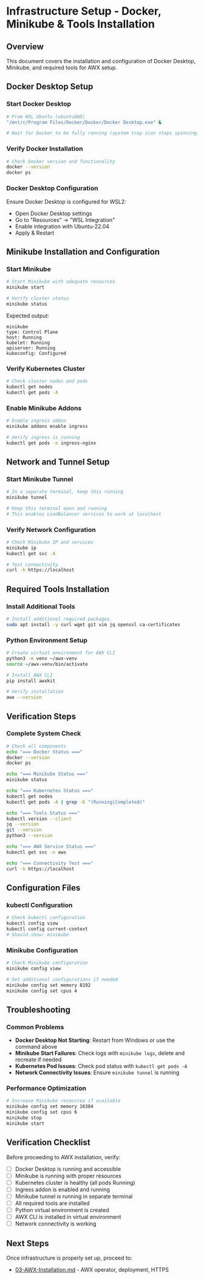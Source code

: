 # Infrastructure Setup - Docker, Minikube & Tools Installation

## Overview
This document covers the installation and configuration of Docker Desktop, Minikube, and required tools for AWX setup.

## Docker Desktop Setup

### Start Docker Desktop
```bash
# From WSL Ubuntu (ubuntuAWX)
"/mnt/c/Program Files/Docker/Docker/Docker Desktop.exe" &

# Wait for Docker to be fully running (system tray icon stops spinning)
```

### Verify Docker Installation
```bash
# Check Docker version and functionality
docker --version
docker ps
```

### Docker Desktop Configuration
Ensure Docker Desktop is configured for WSL2:
- Open Docker Desktop settings
- Go to "Resources" -> "WSL Integration"
- Enable integration with Ubuntu-22.04
- Apply & Restart

## Minikube Installation and Configuration

### Start Minikube
```bash
# Start Minikube with adequate resources
minikube start

# Verify cluster status
minikube status
```

Expected output:
```
minikube
type: Control Plane
host: Running
kubelet: Running
apiserver: Running
kubeconfig: Configured
```

### Verify Kubernetes Cluster
```bash
# Check cluster nodes and pods
kubectl get nodes
kubectl get pods -A
```

### Enable Minikube Addons
```bash
# Enable ingress addon
minikube addons enable ingress

# Verify ingress is running
kubectl get pods -n ingress-nginx
```

## Network and Tunnel Setup

### Start Minikube Tunnel
```bash
# In a separate terminal, keep this running
minikube tunnel

# Keep this terminal open and running
# This enables LoadBalancer services to work at localhost
```

### Verify Network Configuration
```bash
# Check Minikube IP and services
minikube ip
kubectl get svc -A

# Test connectivity
curl -k https://localhost
```

## Required Tools Installation

### Install Additional Tools
```bash
# Install additional required packages
sudo apt install -y curl wget git vim jq openssl ca-certificates
```

### Python Environment Setup
```bash
# Create virtual environment for AWX CLI
python3 -m venv ~/awx-venv
source ~/awx-venv/bin/activate

# Install AWX CLI
pip install awxkit

# Verify installation
awx --version
```

## Verification Steps

### Complete System Check
```bash
# Check all components
echo "=== Docker Status ==="
docker --version
docker ps

echo "=== Minikube Status ==="
minikube status

echo "=== Kubernetes Status ==="
kubectl get nodes
kubectl get pods -A | grep -E "(Running|Completed)"

echo "=== Tools Status ==="
kubectl version --client
jq --version
git --version
python3 --version

echo "=== AWX Service Status ==="
kubectl get svc -n awx

echo "=== Connectivity Test ==="
curl -k https://localhost
```

## Configuration Files

### kubectl Configuration
```bash
# Check kubectl configuration
kubectl config view
kubectl config current-context
# Should show: minikube
```

### Minikube Configuration
```bash
# Check Minikube configuration
minikube config view

# Set additional configurations if needed
minikube config set memory 8192
minikube config set cpus 4
```

## Troubleshooting

### Common Problems
- **Docker Desktop Not Starting**: Restart from Windows or use the command above
- **Minikube Start Failures**: Check logs with `minikube logs`, delete and recreate if needed
- **Kubernetes Pod Issues**: Check pod status with `kubectl get pods -A`
- **Network Connectivity Issues**: Ensure `minikube tunnel` is running

### Performance Optimization
```bash
# Increase Minikube resources if available
minikube config set memory 16384
minikube config set cpus 6
minikube stop
minikube start
```

## Verification Checklist

Before proceeding to AWX installation, verify:
- [ ] Docker Desktop is running and accessible
- [ ] Minikube is running with proper resources
- [ ] Kubernetes cluster is healthy (all pods Running)
- [ ] Ingress addon is enabled and running
- [ ] Minikube tunnel is running in separate terminal
- [ ] All required tools are installed
- [ ] Python virtual environment is created
- [ ] AWX CLI is installed in virtual environment
- [ ] Network connectivity is working

## Next Steps

Once infrastructure is properly set up, proceed to:
- [03-AWX-Installation.md](03-AWX-Installation.md) - AWX operator, deployment, HTTPS
